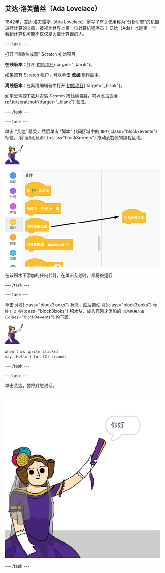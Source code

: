 ## 艾达·洛芙蕾丝（Ada Lovelace）

1842年，艾达·洛夫雷斯（Ada Lovelace）撰写了有关使用称为“分析引擎”的机器进行计算的文章，被视为世界上第一位计算机程序员！ 艾达（Ada）也是第一个看到计算机可能不仅仅是大型计算器的人。

\--- task \---

打开 “诗歌生成器” Scratch 初始项目。

**在线版本**：打开 [初始项目](https://scratch.mit.edu/projects/392421881){:target="_blank"}。

如果您有 Scratch 帐户，可以单击 **改编** 制作副本。

**离线版本**：在离线编辑器中打开 [初始项目](https://rpf.io/p/zh-CN/beat-the-goalie-go){:target="_blank"}。

如果您需要下载并安装 Scratch 离线编辑器，可以点击链接[ rpf.io/scratchoff](https://rpf.io/scratchoff){:target="_blank"} 获取。

\--- /task \---

\--- task \---

单击 “艾达” 精灵，然后单击 “脚本” 代码区域中的 `事件`{:class="block3events"} 标签。 将 `当角色被点击`{:class="block3events"} 拖动到右侧的编程区域。

![艾达精灵](images/ada-sprite.png)

![拖动 当角色被点击 模块](images/poetry-click.png)

在该积木下添加的任何代码，在单击艾达时，都将被运行

\--- /task \---

\--- task \---

单击 `外观`{:class="block3looks"} 标签，然后拖动 `说`{:class="block3looks"} `你好！` `2 秒`{:class="block3looks"} 积木块，放入您刚才添加的 `当角色被点击`{:class="block3events"} 的下面。

![艾达精灵](images/ada-sprite.png)

```blocks3
when this sprite clicked
say [Hello!] for (2) seconds
```

\--- /task \---

\--- task \---

单击艾达，她将对您说话。

![截屏](images/poetry-say-test.png)

\--- /task \---